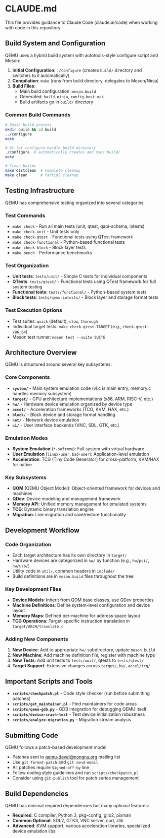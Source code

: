 # CLAUDE.md

This file provides guidance to Claude Code (claude.ai/code) when working with code in this repository.

## Build System and Configuration

QEMU uses a hybrid build system with autotools-style configure script and Meson:

1. **Initial Configuration**: `./configure` (creates `build/` directory and switches to it automatically)
2. **Compilation**: `make` (runs from build directory, delegates to Meson/Ninja)
3. **Build Files**:
   - Main build configuration: `meson.build`
   - Generated: `build.ninja`, `config-host.mak`
   - Build artifacts go in `build/` directory

### Common Build Commands

```bash
# Basic build process
mkdir build && cd build
../configure
make

# Or let configure handle build directory
./configure  # automatically creates and uses build/
make

# Clean builds
make distclean  # Complete cleanup
make clean      # Partial cleanup
```

## Testing Infrastructure

QEMU has comprehensive testing organized into several categories:

### Test Commands
- `make check` - Run all main tests (unit, qtest, qapi-schema, iotests)
- `make check-unit` - Unit tests only
- `make check-qtest` - Functional tests using QTest framework
- `make check-functional` - Python-based functional tests
- `make check-block` - Block layer tests
- `make bench` - Performance benchmarks

### Test Organization
- **Unit tests**: `tests/unit/` - Simple C tests for individual components
- **QTests**: `tests/qtest/` - Functional tests using QTest framework for full system testing
- **Functional tests**: `tests/functional/` - Python-based system tests
- **Block tests**: `tests/qemu-iotests/` - Block layer and storage format tests

### Test Execution Options
- Test suites: `quick` (default), `slow`, `thorough`
- Individual target tests: `make check-qtest-TARGET` (e.g., `check-qtest-x86_64`)
- Meson test runner: `meson test --suite SUITE`

## Architecture Overview

QEMU is structured around several key subsystems:

### Core Components
- **`system/`** - Main system emulation code (vl.c is main entry, memory.c handles memory subsystem)
- **`target/`** - CPU architecture implementations (x86, ARM, RISC-V, etc.)
- **`hw/`** - Hardware device emulation organized by device type
- **`accel/`** - Acceleration frameworks (TCG, KVM, HAX, etc.)
- **`block/`** - Block device and storage format handling
- **`net/`** - Network device emulation
- **`ui/`** - User interface backends (VNC, SDL, GTK, etc.)

### Emulation Modes
- **System Emulation** (`*-softmmu`): Full system with virtual hardware
- **User Emulation** (`linux-user`, `bsd-user`): Application-level emulation
- **Acceleration**: TCG (Tiny Code Generator) for cross-platform, KVM/HAX for native

### Key Subsystems
- **QOM** (QEMU Object Model): Object-oriented framework for devices and machines
- **QDev**: Device modeling and management framework
- **Memory API**: Unified memory management for emulated systems
- **TCG**: Dynamic binary translation engine
- **Migration**: Live migration and save/restore functionality

## Development Workflow

### Code Organization
- Each target architecture has its own directory in `target/`
- Hardware devices are categorized in `hw/` by function (e.g., `hw/pci/`, `hw/usb/`)
- Utility code in `util/`, common headers in `include/`
- Build definitions are in `meson.build` files throughout the tree

### Key Development Files
- **Device Models**: Inherit from QOM base classes, use QDev properties
- **Machine Definitions**: Define system-level configuration and device layout
- **Memory Maps**: Defined per-machine for address space layout
- **TCG Operations**: Target-specific instruction translation in `target/ARCH/translate.c`

### Adding New Components
1. **New Device**: Add to appropriate `hw/` subdirectory, update `meson.build`
2. **New Machine**: Add machine definition file, register with machine type
3. **New Tests**: Add unit tests to `tests/unit/`, qtests to `tests/qtest/`
4. **Target Support**: Extensive changes across `target/`, `hw/`, `accel/tcg/`

## Important Scripts and Tools

- **`scripts/checkpatch.pl`** - Code style checker (run before submitting patches)
- **`scripts/get_maintainer.pl`** - Find maintainers for code areas
- **`scripts/qemu-gdb.py`** - GDB integration for debugging QEMU itself
- **`scripts/device-crash-test`** - Test device initialization robustness
- **`scripts/analyze-migration.py`** - Migration stream analysis

## Submitting Code

QEMU follows a patch-based development model:
- Patches sent to qemu-devel@nongnu.org mailing list
- Use `git format-patch` and `git send-email`
- All patches require `Signed-off-by` line
- Follow coding style guidelines and run `scripts/checkpatch.pl`
- Consider using `git-publish` tool for patch series management

## Build Dependencies

QEMU has minimal required dependencies but many optional features:
- **Required**: C compiler, Python 3, pkg-config, glib2, pixman
- **Common Optional**: SDL2, GTK3, VNC server, curl, zlib
- **Advanced**: KVM support, various acceleration libraries, specialized device emulation libs